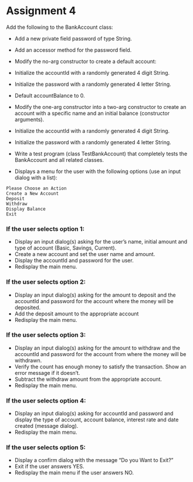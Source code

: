 # Assignment 4

Add the following to the BankAccount class:

- Add a new private field password of type String. 
- Add an accessor method for the password field.
- Modify the no-arg constructor to create a default account:
- Initialize the accountId with a randomly generated 4 digit String.
- Initialize the password with a randomly generated 4 letter String.
- Default accountBalance to 0.
- Modify the one-arg constructor into a two-arg constructor to create an account with a specific name and an initial balance (constructor arguments). 
- Initialize the accountId with a randomly generated 4 digit String.
- Initialize the password with a randomly generated 4 letter String.

- Write a test program (class TestBankAccount) that completely tests the BankAccount and all related classes.
- Displays a menu for the user with the following options (use an input dialog with a list):

```
Please Choose an Action
Create a New Account
Deposit
Withdraw
Display Balance
Exit
```

### If the user selects option 1:

- Display an input dialog(s) asking for the user’s name, initial amount and type of account (Basic, Savings, Current). 
- Create a new account and set the user name and amount.
- Display the accountId and password for the user.
- Redisplay the main menu.

### If the user selects option 2:

- Display an input dialog(s) asking for the amount to deposit and the accountId and password for the account where the money will be deposited. 
- Add the deposit amount to the appropriate account
- Redisplay the main menu.

### If the user selects option 3:

- Display an input dialog(s) asking for the amount to withdraw and the accountId and password for the account from where the money will be withdrawn. 
- Verify the count has enough money to satisfy the transaction. Show an error message if it doesn’t.
- Subtract the withdraw amount from the appropriate account.
- Redisplay the main menu.

### If the user selects option 4:

- Display an input dialog(s) asking for accountId and password and display the type of account, account balance, interest rate and date created (message dialog).
- Redisplay the main menu.

### If the user selects option 5:

- Display a confirm dialog with the message “Do you Want to Exit?”
- Exit if the user answers YES.
- Redisplay the main menu if the user answers NO.
 
